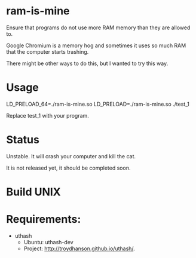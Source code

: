 ram-is-mine
===========

Ensure that programs do not use more RAM memory than they are allowed to.

Google Chromium is a memory hog and sometimes it uses so much RAM that the
computer starts trashing.

There might be other ways to do this, but I wanted to try this way.

Usage
===========

LD\_PRELOAD\_64=./ram-is-mine.so LD\_PRELOAD=./ram-is-mine.so ./test\_1

Replace test\_1 with your program.

Status
===========

Unstable. It will crash your computer and kill the cat.

It is not released yet, it should be completed soon.

Build UNIX
===========

Requirements:
===========

* uthash
  * Ubuntu: uthash-dev
  * Project: http://troydhanson.github.io/uthash/.
